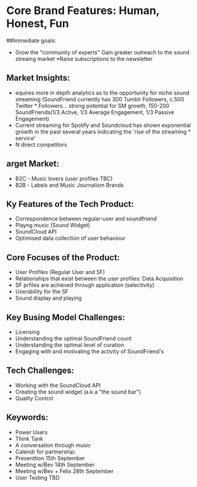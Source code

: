 # Core Brand Features: Human, Honest, Fun

##Immediate goals:

* Grow the "community of experts"
 Gain greater outreach to the sound streaing market
*Raise subscriptions to the newsletter

## Market Insights:
* equires more in depth analytics as to the opportunity for niche sound streaming (SoundFriend currently has 300 Tumblr Followers, c.500 Twitter * Followers... strong potential for SM growth, 150-200 SoundFriends(1/3 Active, 1/3 Average Engagement, 1/3 Passive Engagement)
* Current streaming for Spotify and Soundcloud has shown exponential growth in the past several years indicating the 'rise of the streaming * service'
* N direct competitors

## arget Market:

* B2C - Music lovers (user profiles TBC)
* B2B - Labels and Music Journalism Brands

## Ky Features of the Tech Product:
* Correspondence between regular-user and soundfriend
* Playng music (Sound Widget)
* SoundCloud API
* Optimised data collection of user behaviour

## Core Focuses of the Product:

* User Profiles (Regular User and SF)
* Relationships that exist between the user profiles: Data Acquisition
* SF prfiles are achieved through application (selectivity)
* Userability for the SF
* Sound display and playing

## Key Busing Model Challenges:

* Licensing
* Understanding the optimal SoundFriend count
* Understanding the optimal level of curation
* Engaging with and motivating the activity of SoundFriend's

## Tech Challenges:
* Working with the SoundCloud API
* Creating the sound widget (a.k.a "the sound bar")
* Quality Control

## Keywords:
* Power Users
* Think Tank
* A conversation through music
* Calendr for partnership:
* Presenttion 15th September
* Meeting w/Bev 14th September
* Meeting w/Bev + Felix 28th September
* User Testing TBD 
